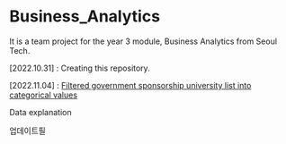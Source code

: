 # Business_Analytics
It is a team project for the year 3 module, Business Analytics from Seoul Tech.

[2022.10.31] : Creating this repository.

[2022.11.04] : [Filtered government sponsorship university list into categorical values][TILlink]

[TILlink]: https://github.com/jeewonkimm2/Business_Analytics/tree/main/data





Data explanation

업데이트필

